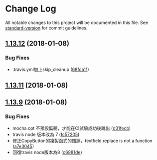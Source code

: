 # Change Log

All notable changes to this project will be documented in this file. See [standard-version](https://github.com/conventional-changelog/standard-version) for commit guidelines.

<a name="1.13.12"></a>
## [1.13.12](https://github.com/i3thuan5/demo-ui/compare/v1.13.11...v1.13.12) (2018-01-08)


### Bug Fixes

* .travis.yml加上skip_cleanup ([68fca11](https://github.com/i3thuan5/demo-ui/commit/68fca11))



<a name="1.13.11"></a>
## [1.13.11](https://github.com/i3thuan5/demo-ui/compare/v1.13.10...v1.13.11) (2018-01-08)



<a name="1.13.9"></a>
## [1.13.9](https://github.com/i3thuan5/demo-ui/compare/1.13.8...1.13.9) (2018-01-08)


### Bug Fixes

* mocha.opt 不預設監聽，才能在CI試驗成功後跳出 ([d31fecb](https://github.com/i3thuan5/demo-ui/commit/d31fecb))
* travis node 版本改為 7 ([fc57205](https://github.com/i3thuan5/demo-ui/commit/fc57205))
* 修正CopyButton的複製函式的錯誤，textfield.replace is not a function ([a7e3045](https://github.com/i3thuan5/demo-ui/commit/a7e3045))
* 回復travis node版本為8 ([c6881de](https://github.com/i3thuan5/demo-ui/commit/c6881de))

